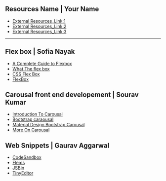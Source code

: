 ## Resources Name | Your Name
* [External Resources_Link:1]()
* [External Resources_Link:2]()
* [External Resources_Link:3]()
-------------------------------------------------------


## Flex box | Sofia Nayak
* [A Complete Guide to Flexbox](https://css-tricks.com/snippets/css/a-guide-to-flexbox/)
* [What The flex box](https://flexbox.io/)
* [CSS Flex Box](https://www.w3schools.com/css/css3_flexbox.asp)
* [FlexBox](https://internetingishard.com/html-and-css/flexbox/)


## Carousal front end developement | Sourav Kumar
* [Introduction To Carousal](https://www.w3schools.com/howto/howto_js_slideshow.asp)
* [Bootstrap caraousal](https://getbootstrap.com/docs/4.1/components/carousel/)
* [Material Design Bootstrap Carousal](https://mdbootstrap.com/javascript/carousel/)
* [More On Carousal](https://3dtransforms.desandro.com/carousel)

## Web Snippets | Gaurav Aggarwal
* [CodeSandbox](https://codesandbox.io/)
* [Flems](https://flems.io/)
* [JSBin](https://jsbin.com/?html,output)
* [TinyEditor]()
